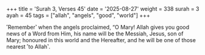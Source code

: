 +++
title = 'Surah 3, Verses 45'
date = '2025-08-27'
weight = 338
surah = 3
ayah = 45
tags = ["allah", "angels", "good", "world"]
+++

˹Remember˺ when the angels proclaimed, “O Mary! Allah gives you good news of a Word from Him, his name will be the Messiah, Jesus, son of Mary; honoured in this world and the Hereafter, and he will be one of those nearest ˹to Allah˺.